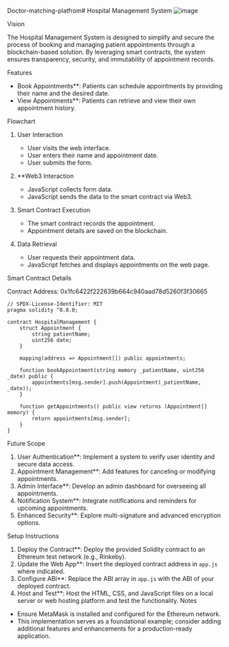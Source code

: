 Doctor-matching-platfrom# Hospital Management System
![image](https://github.com/user-attachments/assets/23ea07db-6adf-44ed-897c-5225db6f36a2)

 Vision

The Hospital Management System is designed to simplify and secure the process of booking and managing patient appointments through a blockchain-based solution. By leveraging smart contracts, the system ensures transparency, security, and immutability of appointment records.

 Features

- Book Appointments**: Patients can schedule appointments by providing their name and the desired date.
- View Appointments**: Patients can retrieve and view their own appointment history.

Flowchart

1. User Interaction
   - User visits the web interface.
   - User enters their name and appointment date.
   - User submits the form.

2. **Web3 Interaction
   - JavaScript collects form data.
   - JavaScript sends the data to the smart contract via Web3.

3. Smart Contract Execution
   - The smart contract records the appointment.
   - Appointment details are saved on the blockchain.

4. Data Retrieval
   - User requests their appointment data.
   - JavaScript fetches and displays appointments on the web page.

 Smart Contract Details

 Contract Address: 0x1fc6422f222639b664c940aad78d5260f3f30665

```solidity
// SPDX-License-Identifier: MIT
pragma solidity ^0.8.0;

contract HospitalManagement {
    struct Appointment {
        string patientName;
        uint256 date;
    }

    mapping(address => Appointment[]) public appointments;

    function bookAppointment(string memory _patientName, uint256 _date) public {
        appointments[msg.sender].push(Appointment(_patientName, _date));
    }

    function getAppointments() public view returns (Appointment[] memory) {
        return appointments[msg.sender];
    }
}
```



Future Scope

1. User Authentication**: Implement a system to verify user identity and secure data access.
2. Appointment Management**: Add features for canceling or modifying appointments.
3. Admin Interface**: Develop an admin dashboard for overseeing all appointments.
4. Notification System**: Integrate notifications and reminders for upcoming appointments.
5. Enhanced Security**: Explore multi-signature and advanced encryption options.

 Setup Instructions

1. Deploy the Contract**: Deploy the provided Solidity contract to an Ethereum test network (e.g., Rinkeby).
2. Update the Web App**: Insert the deployed contract address in `app.js` where indicated.
3. Configure ABI**: Replace the ABI array in `app.js` with the ABI of your deployed contract.
4. Host and Test**: Host the HTML, CSS, and JavaScript files on a local server or web hosting platform and test the functionality.
 Notes

- Ensure MetaMask is installed and configured for the Ethereum network.
- This implementation serves as a foundational example; consider adding additional features and enhancements for a production-ready application.
